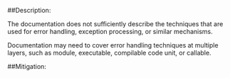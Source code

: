 ##Description:

The documentation does not sufficiently describe the techniques that are used for error handling, exception processing, or similar mechanisms.

Documentation may need to cover error handling techniques at multiple layers, such as module, executable, compilable code unit, or callable.

##Mitigation:
